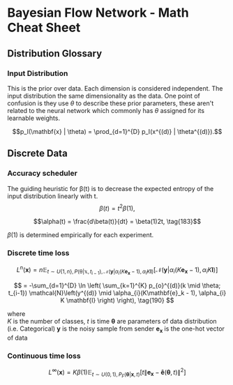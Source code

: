 # Bayesian Flow Network - Math Cheat Sheet

## Distribution Glossary

### Input Distribution
This is the prior over data. Each dimension is considered independent. The input distribution the same dimensionality as the data. One point of confusion is they use $\theta$ to describe these prior parameters, these aren't related to the neural network which commonly has $\theta$ assigned for its learnable weights.

$$p_I(\mathbf{x} | \theta) = \prod_{d=1}^{D} p_I(x^{(d)} | \theta^{(d)}).$$


## Discrete Data

### Accuracy scheduler
The guiding heuristic for β(t) is to decrease the expected entropy of the input distribution linearly with t.
$$\beta(t) =  t^2 \beta(1), \tag{182}$$

$$\alpha(t) = \frac{d\beta(t)}{dt} = \beta(1)2t, \tag{183}$$

$\beta(1)$ is determined empirically for each experiment.



### Discrete time loss


$$
L^n(\mathbf{x}) = n \mathbb{E}_{t\sim U\{1,n\},P(\mathbb{\theta}|\mathbb{x},t_{i-1}), \mathcal{N}\left(\mathbf{y}|\alpha_{i}(K \mathbf{e_x} - 1),\alpha_{i}K\mathbf{I}\right) } \left[ \mathcal{N}\left(\mathbf{y}|\alpha_{i}(K \mathbf{e_x} - 1),\alpha_{i}K\mathbf{I}\right) \right] \tag{189}
$$

$$
= -\sum_{d=1}^{D} \ln \left( \sum_{k=1}^{K} p_{o}^{(d)}(k \mid \theta; t_{i-1}) \mathcal{N}\left(y^{(d)} \mid \alpha_{i}(K\mathbf{e}_k - 1), \alpha_{i} K \mathbf{I} \right) \right),         \tag{190}
$$

where  
$K$ is the number of classes,
$t$ is time
$\mathbf{\theta}$ are parameters of data distribution (i.e. Categorical)
$\mathbf{y}$ is the noisy sample from sender
$\mathbf{e_x}$ is the one-hot vector of data



### Continuous time loss


$$
L^{\infty}(\mathbf{x}) = K\beta(1) \mathbb{E}_{t\sim U(0,1),P_F(\mathbf{\theta}|\mathbf{x},t)} \left[ t\left\| \mathbf{e_x} - \mathbf{\hat{e}}(\mathbf{\theta}, t) \right\|^2 \right] \tag{205}
$$


